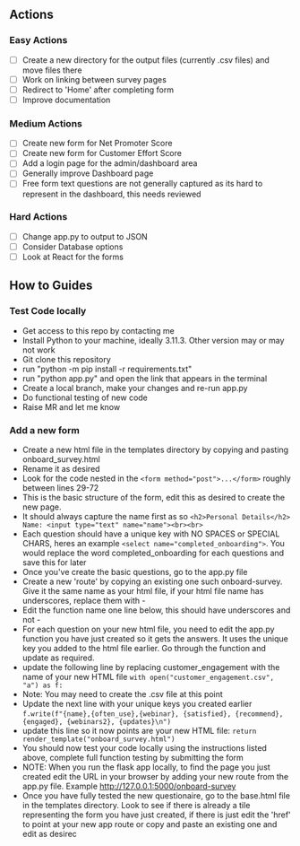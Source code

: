 ## Actions
### Easy Actions
* [ ] Create a new directory for the output files (currently .csv files) and move files there
* [ ] Work on linking between survey pages
* [ ] Redirect to 'Home' after completing form
* [ ] Improve documentation

### Medium Actions
* [ ] Create new form for Net Promoter Score
* [ ] Create new form for Customer Effort Score
* [ ] Add a login page for the admin/dashboard area
* [ ] Generally improve Dashboard page
* [ ] Free form text questions are not generally captured as its hard to represent in the dashboard, this needs reviewed

### Hard Actions
* [ ] Change app.py to output to JSON
* [ ] Consider Database options 
* [ ] Look at React for the forms

## How to Guides
### Test Code locally
* Get access to this repo by contacting me
* Install Python to your machine, ideally 3.11.3. Other version may or may not work
* Git clone this repository
* run "python -m pip install -r requirements.txt"
* run "python app.py" and open the link that appears in the terminal
* Create a local branch, make your changes and re-run app.py 
* Do functional testing of new code
* Raise MR and let me know

### Add a new form
* Create a new html file in the templates directory by copying and pasting onboard_survey.html
* Rename it as desired
* Look for the code nested in the ```<form method="post">...</form>``` roughly between lines 29-72
* This is the basic structure of the form, edit this as desired to create the new page.
* It should always capture the name first as so ```<h2>Personal Details</h2>
    Name: <input type="text" name="name"><br><br>```
* Each question should have a unique key with NO SPACES or SPECIAL CHARS, heres an example ```<select name="completed_onboarding">```. You would replace the word completed_onboarding for each questions and save this for later
* Once you've create the basic questions, go to the app.py file
* Create a new 'route' by copying an existing one such onboard-survey. Give it the same name as your html file, if your html file name has underscores, replace them with -
* Edit the function name one line below, this should have underscores and not -
* For each question on your new html file, you need to edit the app.py function you have just created so it gets the answers. It uses the unique key you added to the html file earlier. Go through the function and update as required.
* update the following line by replacing customer_engagement with the name of your new HTML file ```with open("customer_engagement.csv", "a") as f:```
* Note: You may need to create the .csv file at this point
* Update the next line with your unique keys you created earlier ```f.write(f"{name},{often_use},{webinar}, {satisfied}, {recommend}, {engaged}, {webinars2}, {updates}\n")```
* update this line so it now points are your new HTML file: ```return render_template("onboard_survey.html")```
* You should now test your code locally using the instructions listed above, complete full function testing by submitting the form
* NOTE: When you run the flask app locally, to find the page you just created edit the URL in your browser by adding your new route from the app.py file. Example http://127.0.0.1:5000/onboard-survey
* Once you have fully tested the new questionaire, go to the base.html file in the templates directory. Look to see if there is already a tile representing the form you have just created, if there is just edit the 'href' to point at your new app route or copy and paste an existing one and edit as desirec






